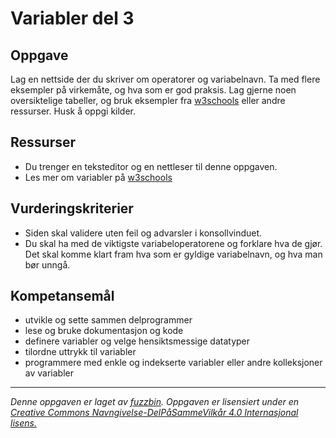 Variabler del 3
===============

Oppgave
-------
Lag en nettside der du skriver om operatorer og variabelnavn. Ta med flere eksempler på virkemåte, og hva som er god praksis. Lag gjerne noen oversiktelige tabeller, og bruk eksempler fra [w3schools](http://www.w3schools.com/js/js_operators.asp) eller andre ressurser. Husk å oppgi kilder.

Ressurser
---------
* Du trenger en teksteditor og en nettleser til denne oppgaven.
* Les mer om variabler på [w3schools](http://www.w3schools.com/js/js_operators.asp)

Vurderingskriterier
-------------------
* Siden skal validere uten feil og advarsler i konsollvinduet.
* Du skal ha med de viktigste variabeloperatorene og forklare hva de gjør. Det skal komme klart fram hva som er gyldige variabelnavn, og hva man bør unngå.

Kompetansemål
-------------
* utvikle og sette sammen delprogrammer
* lese og bruke dokumentasjon og kode
* definere variabler og velge hensiktsmessige datatyper
* tilordne uttrykk til variabler
* programmere med enkle og indekserte variabler eller andre kolleksjoner av variabler
---

_Denne oppgaven er laget av [fuzzbin](https://github.com/fuzzbin). Oppgaven er lisensiert under en [Creative Commons Navngivelse-DelPåSammeVilkår 4.0 Internasjonal lisens.
](http://creativecommons.org/licenses/by-sa/4.0/)_
